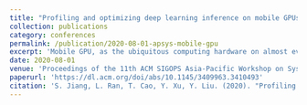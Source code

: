 ```yaml
---
title: "Profiling and optimizing deep learning inference on mobile GPUs"
collection: publications
category: conferences
permalink: /publication/2020-08-01-apsys-mobile-gpu
excerpt: 'Mobile GPU, as the ubiquitous computing hardware on almost every smartphone, is being exploited for the deep learning inference. In this paper, we present our measurements on the inference performance with mobile GPUs. Our observations suggest that mobile GPUs are underutilized. We study the inefficient issue in depth and find that one of root causes is the improper partition of compute workload. To solve this, we propose a heuristics-based workload partitioning approach, considering both performance and overheads on mobile devices. Evaluation results show that our approach reduces the inference latency by up to 32.8% on various devices and neural networks.'
date: 2020-08-01
venue: 'Proceedings of the 11th ACM SIGOPS Asia-Pacific Workshop on Systems (APSys)'
paperurl: 'https://dl.acm.org/doi/abs/10.1145/3409963.3410493'
citation: 'S. Jiang, L. Ran, T. Cao, Y. Xu, Y. Liu. (2020). "Profiling and optimizing deep learning inference on mobile GPUs." <i>Proceedings of the 11th ACM SIGOPS Asia-Pacific Workshop on Systems (APSys)</i>.'
---
```

